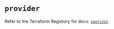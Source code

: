 # `provider`

Refer to the Terraform Registory for docs: [`spotinst`](https://registry.terraform.io/providers/spotinst/spotinst/1.153.0/docs).
